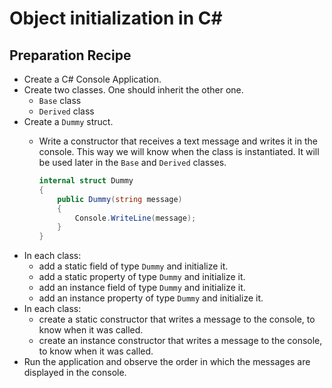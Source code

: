 # Object initialization in C#

## Preparation Recipe

- Create a C# Console Application.
- Create two classes. One should inherit the other one.
  - `Base` class
  - `Derived` class
- Create a `Dummy` struct.
  - Write a constructor that receives a text message and writes it in the console. This way we will know when the class is instantiated. It will be used later in the `Base` and `Derived` classes.
  
    ```csharp
    internal struct Dummy
    {
        public Dummy(string message)
        {
            Console.WriteLine(message);
        }
    }
    ```
- In each class:
  - add a static field of type `Dummy` and initialize it.
  - add a static property of type `Dummy` and initialize it.
  - add an instance field of type `Dummy` and initialize it.
  - add an instance property of type `Dummy` and initialize it.
- In each class:
  - create a static constructor that writes a message to the console, to know when it was called.
  - create an instance constructor that writes a message to the console, to know when it was called.
- Run the application and observe the order in which the messages are displayed in the console.

